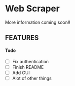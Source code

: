 # Web Scraper

More information coming soon!!

## FEATURES	

#### Todo
- [ ] Fix authentication
- [ ] Finish README
- [ ] Add GUI 
- [ ] Alot of other things